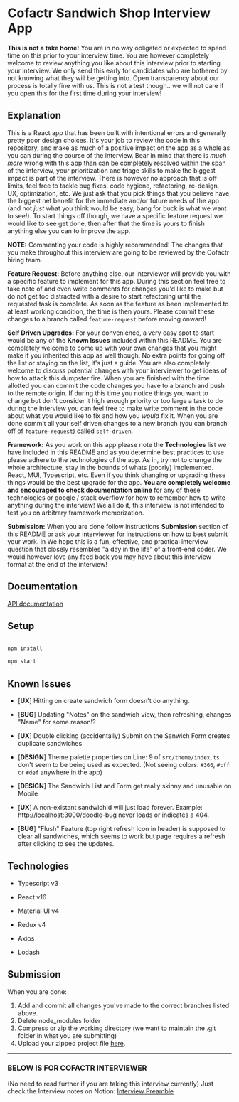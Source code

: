 # Cofactr Sandwich Shop Interview App

**This is not a take home!** You are in no way obligated or expected to spend time on this prior to your interview time. You are however completely welcome to review anything you like about this interview prior to starting your interview. We only send this early for candidates who are bothered by not knowing what they will be getting into. Open transparency about our process is totally fine with us. This is not a test though.. we will not care if you open this for the first time during your interview!

## Explanation
This is a React app that has been built with intentional errors and generally pretty poor design choices. It's your job to review the code in this repository, and make as much of a positive impact on the app as a whole as you can during the course of the interview. Bear in mind that there is _much more_ wrong with this app than can be completely resolved within the span of the interview, your prioritization and triage skills to make the biggest impact is part of the interview. There is however no approach that is off limits, feel free to tackle bug fixes, code hygiene, refactoring, re-design, UX, optimization, etc. We just ask that you pick things that you believe have the biggest net benefit for the immediate and/or future needs of the app (and not _just_ what you think would be easy, bang for buck is what we want to see!). To start things off though, we have a specific feature request we would like to see get done, then after that the time is yours to finish anything else you can to improve the app.

**NOTE:** Commenting your code is highly recommended! The changes that you make throughout this interview are going to be reviewed by the Cofactr hiring team.

**Feature Request:** Before anything else, our interviewer will provide you with a specific feature to implement for this app. During this section feel free to take note of and even write comments for changes you'd like to make but do not get too distracted with a desire to start refactoring until the requested task is complete. As soon as the feature as been implemented to at least working condition, the time is then yours. Please commit these changes to a branch called `feature-request` before moving onward!

**Self Driven Upgrades:** For your convenience, a very easy spot to start would be any of the **Known Issues** included within this README. You are completely welcome to come up with your own changes that you might make if you inherited this app as well though. No extra points for going off the list or staying on the list, it's just a guide. You are also completely welcome to discuss potential changes with your interviewer to get ideas of how to attack this dumpster fire. When you are finished with the time allotted you can commit the code changes you have to a branch and push to the remote origin. If during this time you notice things you want to change but don't consider it high enough priority or too large a task to do during the interview you can feel free to make write comment in the code about what you would like to fix and how you _would_ fix it. When you are done commit all your self driven changes to a new branch (you can branch off of `feature-request`) called `self-driven`.

**Framework:** As you work on this app please note the **Technologies** list we have included in this README and as you determine best practices to use please adhere to the technologies of the app. As in, try not to change the whole architecture, stay in the bounds of whats (poorly) implemented. React, MUI, Typescript, etc. Even if you think changing or upgrading these things would be the best upgrade for the app. **You are completely welcome and encouraged to check documentation online** for any of these technologies or google / stack overflow for how to remember how to write anything during the interview! We all do it, this interview is not intended to test you on arbitrary framework memorization.

**Submission:** When you are done follow instructions **Submission** section of this README or ask your interviewer for instructions on how to best submit your work. in We hope this is a fun, effective, and practical interview question that closely resembles "a day in the life" of a front-end coder. We would however love any feed back you may have about this interview format at the end of the interview!

## Documentation
[API documentation](https://github.com/Cofactr/sandwich-shop)

## Setup

```bash

npm install

npm start

```

## Known Issues

- [**UX**] Hitting on create sandwich form doesn't do anything.

- [**BUG**] Updating "Notes" on the sandwich view, then refreshing, changes "Name" for some reason!?

- [**UX**] Double clicking (accidentally) Submit on the Sanwich Form creates duplicate sandwiches

- [**DESIGN**] Theme palette properties on Line: 9 of `src/theme/index.ts` don't seem to be being used as expected. (Not seeing colors: `#366`, `#cff` or `#def` anywhere in the app)

- [**DESIGN**] The Sandwich List and Form get really skinny and unusable on Mobile

- [**UX**] A non-existant sandwichId will just load forever. Example: http://localhost:3000/doodle-bug never loads or indicates a 404.

- [**BUG**] "Flush" Feature (top right refresh icon in header) is supposed to clear all sandwiches, which seems to work but page requires a refresh after clicking to see the updates.
  

## Technologies

- Typescript v3

- React v16

- Material UI v4

- Redux v4

- Axios

- Lodash


## Submission

When you are done:
1. Add and commit all changes you've made to the correct branches listed above.
2. Delete node_modules folder
3. Compress or zip the working directory (we want to maintain the .git folder in what you are submitting)
4. Upload your zipped project file [here](https://www.dropbox.com/request/NqUNBsA6LVlmnMztyoaQ).

---

### BELOW IS FOR COFACTR INTERVIEWER
(No need to read further if you are taking this interview currently)
Just check the Interview notes on Notion: [Interview Preamble](https://www.notion.so/React-Sample-App-Interview-daf931222f194d649b90ad1564d845bc)
